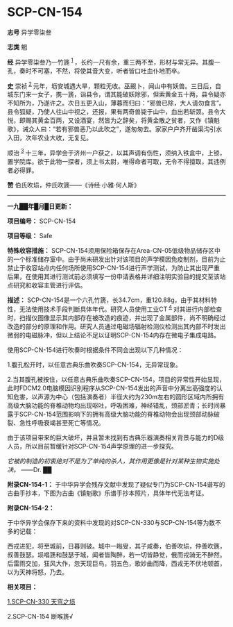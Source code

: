 # SCP-CN-154


**志号** 
异学零柒叁

**志类** 
魍

**经** 
异学零柒叁乃一竹篪<sup class='footnoteref'>
 <a shape='rect' class='footnoteref' id='footnoteref-1' href='javascript:;' onclick='WIKIDOT.page.utils.scrollToReference(&apos;footnote-1&apos;)'>1</a>
</sup>，长约一尺有余，重三两不至，形材与常无异。其腹一孔，奏时不可塞，不然，将使其音大变，听者皆口吐血仆地而卒。

**史** 
崇祯<sup class='footnoteref'>
 <a shape='rect' class='footnoteref' id='footnoteref-2' href='javascript:;' onclick='WIKIDOT.page.utils.scrollToReference(&apos;footnote-2&apos;)'>2</a>
</sup>元年，坜安城遇大旱，颗粒无收。巫觋卜，闻山中有妖兽。三日后，自城东门来一女子，携一篪，诣县令，谓其能破妖除邪，但索黄金五十两，县令疑亦不知所为，乃遂许之。次日五更入山，薄暮而归曰：“邪兽已除，大人请勿食言”。县令狐疑，乃使人往山中视之，还报，果有两奇兽毙于山中，血出若斩颈。县令大悦，即赐其黄金百两，又设酒宴，然皆为之辞矣，将黄金散之贫者，又作《镇魁歌》，诫众人曰：“若有邪兽恶乃以此吹之”，遂匆匆去。家家户户齐开凿渠沟引水入田，次年农业大收，无复见。

顺治<sup class='footnoteref'>
 <a shape='rect' class='footnoteref' id='footnoteref-3' href='javascript:;' onclick='WIKIDOT.page.utils.scrollToReference(&apos;footnote-3&apos;)'>3</a>
</sup>十三年，异学会于济州一户获之，以其声调有伤性，须纳入铁盒中，上锁，置学院库。欲于此物一探者，须上书太尉，唯得命者可取，无令不得擅取，其违例者必得罪。

**赞** 
伯氏吹埙，仲氏吹篪——《诗经·小雅·何人斯》


---

**一九██年█月█日更新：** 


**项目编号：**  SCP-CN-154

**项目等级：**  Safe

**特殊收容措施：**  SCP-CN-154须用保险箱保存在Area-CN-05低级物品储存区中的一个标准储存室中。由于尚未研发出针对该项目的声学模因免疫制剂，目前为止禁止于收容站点内任何场所使用SCP-CN-154进行声学测试，为防止其出现严重后果，在使用其进行测试前必须填写一份申请表格并详细注明实验目的提交至该站点研究和收容主管进行评估。

**描述：**  SCP-CN-154是一个六孔竹篪，长34.7cm，重120.88g，由于其材料特性，无法使用技术手段判断具体年代。研究人员使用工业CT<sup class='footnoteref'>
 <a shape='rect' class='footnoteref' id='footnoteref-4' href='javascript:;' onclick='WIKIDOT.page.utils.scrollToReference(&apos;footnote-4&apos;)'>4</a>
</sup>对其进行内部检查时，扫描仪图像显示其内部存在被改造的痕迹，并出现了金属部件，尚不明确经过改造的部分的原理和作用。研究人员通过电磁场辐射检测仪检测出其内部不时发出微弱的电磁脉冲，但以上结论不足以证明SCP-CN-154内存在微电子集成电路。

使用SCP-CN-154进行吹奏时根据条件不同会出现以下几种情况：

1.腹孔松开时，以任意古典乐曲吹奏SCP-CN-154，无异常现象。

2.当其腹孔被按住，以任意古典乐曲吹奏SCP-CN-154，项目的异常性开始显现，此时FDCM2.0电脑模因识别程序从SCP-CN-154发出的声音中分离出高强度的认知危害，以声源为中心（包括演奏者）半径大约为230m左右的圆形区域内所拥有高级大脑功能的脊椎动物均出现呕吐，呼吸困难，神经错乱，颈部淤青；长时间暴露于SCP-CN-154范围影响下的拥有高级大脑功能的脊椎动物会出现颈部动脉破裂、急性呼吸衰竭甚至死亡等情况。

由于该项目带来的巨大破坏，并且暂未找到有古典乐器演奏相关背景与能力的D级人员，所以目前暂缓针对SCP-CN-154声学原理的进一步探究。

*它被的制造的初衷绝对不是为了单纯的杀人，其作用更像是针对某种生物实施处决。* ——Dr. ██

**附录CN-154-1：** 于中华异学会残存文献中发现了疑似专门为SCP-CN-154谱写的古曲手抄本，下图为古曲《镇魁歌》乐谱手抄本照片，具体年代无法考证。


**附录CN-154-2：** 

于中华异学会保存下来的资料中发现的对SCP-CN-330与SCP-CN-154等为数不多的记载：

西戎进犯，将至城前，日暮则破。城中一瞈叟，其子咸奏，伯善吹埙，仲善吹篪，叔善鼓瑟。埙唱篪和鼓瑟于城，闻者皆陶醉，若一切皆静觉，俄而戎骑无不醉然。后雷雨交加，狂风大作，忽天现巨鸟，羽五色，歌妙曲而降，西戎无不伏地顿首，以为天神将怒，乃去。

**相关项目：** 

[1.SCP-CN-330 天穹之埙](//scp-wiki-cn.wikidot.comhttp://scp-wiki-cn.wikidot.com/scp-cn-330)

2.SCP-CN-154 断喉篪√



